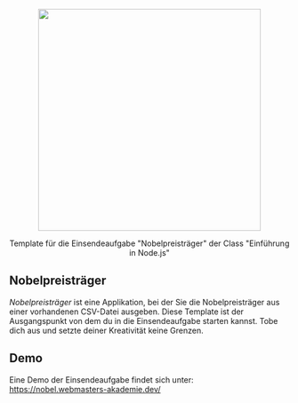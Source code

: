 <p align="center"><a href="https://www.webmasters-fernakademie.de"><img src="https://www.webmasters-fernakademie.de/images/wfa_img/logo-wfa.png?1571290125" width="400"></a></p>
<p align="center">
Template für die Einsendeaufgabe "Nobelpreisträger" der Class "Einführung in Node.js"
</p>

## Nobelpreisträger
*Nobelpreisträger* ist eine Applikation, bei der Sie die Nobelpreisträger aus einer vorhandenen CSV-Datei ausgeben. Diese Template ist der Ausgangspunkt von dem du in die Einsendeaufgabe starten kannst. Tobe dich aus und setzte deiner Kreativität keine Grenzen.

## Demo

Eine Demo der Einsendeaufgabe findet sich unter: <a href="https://nobel.webmasters-akademie.dev/">https://nobel.webmasters-akademie.dev/</a>
